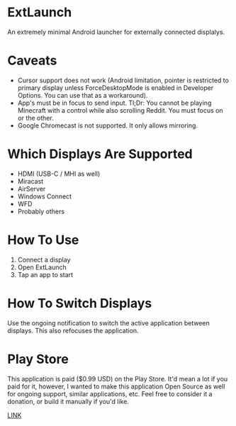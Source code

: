 # ExtLaunch
An extremely minimal Android launcher for externally connected displalys.

# Caveats
- Cursor support does not work (Android limitation, pointer is restricted to primary display unless ForceDesktopMode is enabled in Developer Options. You can use that as a workaround).
- App's must be in focus to send input. Tl;Dr: You cannot be playing Minecraft with a control while also scrolling Reddit. You must focus on or the other.
- Google Chromecast is not supported. It only allows mirroring.

# Which Displays Are Supported
- HDMI (USB-C / MHI as well)
- Miracast
- AirServer
- Windows Connect
- WFD
- Probably others

# How To Use
1. Connect a display
2. Open ExtLaunch
3. Tap an app to start

# How To Switch Displays
Use the ongoing notification to switch the active application between displays. This also refocuses the application.

# Play Store
This application is paid ($0.99 USD) on the Play Store. It'd mean a lot if you paid for it, however, I wanted to make this application Open Source as well for ongoing support, similar applications, etc. Feel free to consider it a donation, or build it manually if you'd like.

[LINK](https://play.google.com/store/apps/details?id=com.draco.extlaunch&hl=en)
